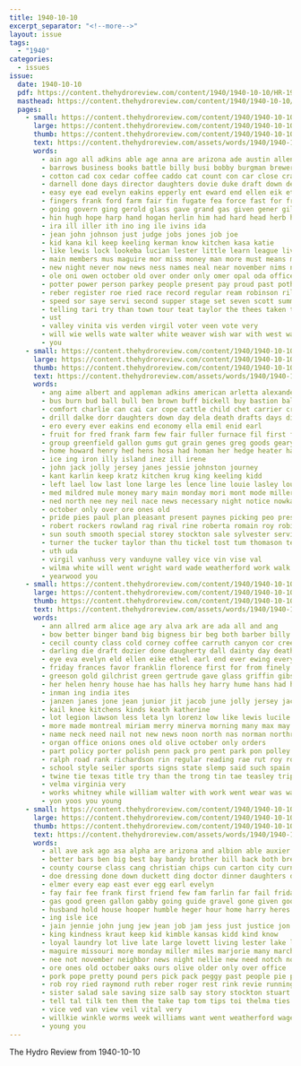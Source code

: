```yaml
---
title: 1940-10-10
excerpt_separator: "<!--more-->"
layout: issue
tags:
  - "1940"
categories:
  - issues
issue:
  date: 1940-10-10
  pdf: https://content.thehydroreview.com/content/1940/1940-10-10/HR-1940-10-10.pdf
  masthead: https://content.thehydroreview.com/content/1940/1940-10-10/masthead/HR-1940-10-10.jpg
  pages:
    - small: https://content.thehydroreview.com/content/1940/1940-10-10/small/HR-1940-10-10-01.jpg
      large: https://content.thehydroreview.com/content/1940/1940-10-10/large/HR-1940-10-10-01.jpg
      thumb: https://content.thehydroreview.com/content/1940/1940-10-10/thumbnails/HR-1940-10-10-01.jpg
      text: https://content.thehydroreview.com/assets/words/1940/1940-10-10/HR-1940-10-10-01.txt
      words:
        - ain ago all adkins able age anna are arizona ade austin allen angeles armstrong and aid agin april apache
        - barrows business books battle billy busi bobby burgman brewer brought been buell bradford berkshire body bie bore bureau bickel bill boards bauer band bays beaver back binger bos boys bird bough board bohannon bar bare bettinger boy breed ball best bette but baker bea brown box bridgeport brothers
        - cotton cad cox cedar coffee caddo cat count con car close cray congress charles course chee christian clinton courts coma care cant city county case cali cause cases counter carpenter church class can col claude charlie chester champion cobb came cal chief cook
        - darnell done days director daughters dovie duke draft down dewitt deal during dry day dak dunithan dies daughter den date dallas del dancer dollar
        - easy eye ead evelyn eakins epperly ent eward end ellen eik eto ever every entz eugene era ery elm elmer even else erin
        - fingers frank ford farm fair fin fugate fea force fast for from fever first fred folks fill fine fetter friends fer favor fern fam friday field felton frances
        - going govern ging gerold glass gave grand gas given gener gilbert glidewell good garber general griffin grace gan grover glen gold green george gin gibbs
        - hin hugh hope harp hand hogan herlin him had hard head herb hannon hall half hag heger held high hampshire homes heard house her home hinton has hubbell hill hundred hamilton husband haw hydro how har
        - ira ill iller ith ino ing ile ivins ida
        - jean john johnson just judge jobs jones job joe
        - kid kana kil keep keeling kerman know kitchen kasa katie
        - like lewis lock lookeba lucian lester little learn league living life list leonard loretta law land lamb lose los lone large long last lewellen light lise lay left
        - main members mus maguire mor miss money man more must means might mar moore may mickey missouri mullins master miller melba mean mars miles mapel margaret mer march monday mere made maynard mazy most mound martin matter much medal murray morning men mary many marion model
        - new night never now news ness names neal near november nims not northrip north necessary nay need nash nation neighbors
        - ole oni owen october old over onder only omer opal oda office
        - potter power person parkey people present pay proud past poth part paul poe pla prior plank page port pol prayer per plate pee plan public post poland pickett president place
        - reber register roe ried race record regular ream robinson riley rogers room ret
        - speed sor saye servi second supper stage set seven scott summy speak saw still stroke save sabre small salary side see state september stay sar sale said saturday session sed son sey sorrow sie swan sickles she streets show service scarth strength school sons sema summer sheriff sat sera student sane star signs sunday shaw self say smith span sister station street six shown sper
        - telling tari try than town tour teat taylor the thees taken talk tes thousand table toward triplett tat ten throw thi take too tom tate tech tustison tice temple tap tick troupe thomas tae tha texas ted them
        - ust
        - valley vinita vis verden virgil voter veen vote very
        - will wie wells wate walter white weaver wish war with west waren wade weeks walt welcome winners walters ward want world winnings week was well why wayne wai whiteley won work
        - you
    - small: https://content.thehydroreview.com/content/1940/1940-10-10/small/HR-1940-10-10-02.jpg
      large: https://content.thehydroreview.com/content/1940/1940-10-10/large/HR-1940-10-10-02.jpg
      thumb: https://content.thehydroreview.com/content/1940/1940-10-10/thumbnails/HR-1940-10-10-02.jpg
      text: https://content.thehydroreview.com/assets/words/1940/1940-10-10/HR-1940-10-10-02.txt
      words:
        - ang aime albert and appleman adkins american arletta alexander ask ani aid all are autumn ane alec allen art ave
        - bus burn bud ball bull ben brown buff bickell buy bastion balance beverly bench burkhalter bank bran baker been bay bottle bryan boyles black banks burton box beck belle block baga but brooker bill bennett better beard bethel bridgeport
        - comfort charlie can cai car cope cattle child chet carrier credit clock chance chris care cause county cold christine cox caddo cour crosswhite chai city cecil came cami con collar coffey cry cotton couch chester center clerk cee cake cream
        - drill dalke dorr daughters down day dela death drafts days dickerson dresser dent doak dinner dence daughter dallas din door ditmore dora
        - ero every ever eakins end economy ella emil enid earl
        - fruit for fred frank farm few fair fuller furnace fil first fail free funck friday florence franca fresh fanny farewell floor fuel floyd ferguson from
        - group greenfield gallon gums gut grain genes greg goods geary glen gies good gibb glad gene gregg given gordon
        - home howard henry hed hens hosa had homan her hedge heater harold hastings hurt hydro homes hills harvey hop hudson herndon has hileman harry homa him
        - ice ing iron illy island inez ill irene
        - john jack jolly jersey janes jessie johnston journey
        - kant karlin keep kratz kitchen krug king keeling kidd
        - left lael low last lone large les lence line louie lasley lout life lae lindl logan lunch
        - med mildred mule money mary main monday mori mont mode miller march men miss morning meek more mattress mee maxine market much may meal model mares mow mies mise mccain mower made match mckee matter mors monda mare mars most mash miles
        - ned north nee ney neil nace news necessary night notice nowka november now ner new nannie nan note not
        - october only over ore ones old
        - pride pies paul plan pleasant present paynes picking peo press pipe par price public per pink pent pat president payne payment phon post pitzer
        - robert rockers rowland rag rival rine roberta romain roy robinson recer rocker rice roark rolla range ray rock robbins russell rufus ren red rex roan ricks
        - sun south smooth special storey stockton sale sylvester service season sparks sees sal saving supply sat stroke son sunday second stella sake smith sit spark she still speed state schmidt sie station subject sisson song sled sharry small save saturday simpson sister star shipp side see spring sermon sell seat seed
        - turner the tucker taylor than thu tickel tost tum thomason texas them town tay try table ted title thirsk train thoma trent thomas taste theron tas
        - uth uda
        - virgil vanhuss very vanduyne valley vice vin vise val
        - wilma white will went wright ward wade weatherford work walk wit wind was wood well with wash week weeks why weather words walker
        - yearwood you
    - small: https://content.thehydroreview.com/content/1940/1940-10-10/small/HR-1940-10-10-03.jpg
      large: https://content.thehydroreview.com/content/1940/1940-10-10/large/HR-1940-10-10-03.jpg
      thumb: https://content.thehydroreview.com/content/1940/1940-10-10/thumbnails/HR-1940-10-10-03.jpg
      text: https://content.thehydroreview.com/assets/words/1940/1940-10-10/HR-1940-10-10-03.txt
      words:
        - ann allred arm alice age ary alva ark are ada all and ang
        - bow better binger band big bigness bir beg both barber billy been bows braid buy bear bill black bright boys boucher but beck burma beulah bud best bers ball business body betty
        - cecil county class cold corney coffee carruth canyon cor creek charm cash channel can cope comfort carl charles cry city claud corn clark company cant close coleman clara church car cheap
        - darling die draft dozier done daugherty dall dainty day death donald donna date diner dip dungan doing dear daughter dallas dark demand
        - eye eva evelyn eld ellen eike ethel earl end ever ewing every even
        - friday frances favor franklin florence first for from finely foren fall farra fisher farm friends fair found finger fix finley freshman fun
        - greeson gold gilchrist green gertrude gave glass griffin gibson good guard glad grimm
        - her helen henry house hae has halls hey harry hume hans had how hinton home hoon heidebrecht hydro hanson henke hose homes heres hardware high hair hen hor humes hue
        - inman ing india ites
        - janzen janes jone jean junior jit jacob june jolly jersey jacqueline john
        - kail knee kitchens kinds keath katherine
        - lot legion lawson less leta lyn lorenz low like lewis lucile living lillian life lathe letter leader let larger luella live leroy long legal leslie large look land lura longest lose loretta longer lois light lee little lula last
        - more made montreal miriam merry minerva morning many max may members most mae mound maude monday mildred marjorie miss mary
        - name neck need nail not new news noon north nas norman northrip nine november night northern niehues now nam
        - organ office onions ones old olive october only orders
        - part policy porter polish penn pack pro pent park pon polley president pies power perman pieper price post profit paul pleasant place point pankratz per plan
        - ralph road rank richardson rin regular reading rae rut roy rockhold record river ruby ridge russell roberta reme rowland raymond riding ralls room royal rings ruth
        - school style seiler sports signs state slemp said such spain saya she strong say soles sedan swartzendruber scott station short shelton see song schoo son smith speaks service saving still stewart sat straw spor shoe star states side saturday sire save sunday
        - twine tie texas title try than the trong tin tae teasley triplett them thoma ten then teacher
        - velma virginia very
        - works whitney while william walter with work went wear was wanda wesley washington welding wyatt wider woodruff weatherford williams weil week wee well will weather
        - yon yoos you young
    - small: https://content.thehydroreview.com/content/1940/1940-10-10/small/HR-1940-10-10-04.jpg
      large: https://content.thehydroreview.com/content/1940/1940-10-10/large/HR-1940-10-10-04.jpg
      thumb: https://content.thehydroreview.com/content/1940/1940-10-10/thumbnails/HR-1940-10-10-04.jpg
      text: https://content.thehydroreview.com/assets/words/1940/1940-10-10/HR-1940-10-10-04.txt
      words:
        - all ave ask ago asa alpha are arizona and albion able auxier
        - better bars ben big best bay bandy brother bill back both breed brothers balance but beans bott bride bring bulk beat buckmaster bryson bert brown been bleach blue baldwin belle black butter brides butcher bryant bax bacon bridgeport billy blizzard buy
        - county course class cang christian chips cun carton city curnutt come coffee corn colony clinton carl canton came con check coole company call cream clapp commons cane custer chan cold can cee crystal cen ching church
        - doe dressing done down duckett ding doctor dinner daughters daughter day desire doing days dorothy demo dancer
        - elmer every eap east ever egg earl evelyn
        - fay fair fee frank first friend few fam farlin far fail friday fargo from folks for free fake fallen flowers full felton flock
        - gas good green gallon gabby going guide gravel gone given goodwill graham george glee grand grape
        - husband hold house hooper humble heger hour home harry heres has how hot had honey hayes hopes hens hui homestead high hamilton hydro hamblin henke her hard
        - ing isle ice
        - jain jennie john jung jew jean job jam jess just justice jon jake jee jett
        - king kindness kraut keep kid kimble kansas kidd kind know
        - loyal laundry lot live late large lovett living lester lake light leghorn leedy like little lis letter look last lard love lier litle leaders life
        - maguire missouri more monday miller miles marjorie many march maybe mince man modest matter may mean marriage much miss mar moore members murders mare
        - nee not november neighbor news night nellie new need notch notice neal names now nash
        - ore ones old october oaks ours olive older only over office
        - pork pope pretty pound pers pick pack peggy past people pie price pounds part peaches pastor paper poor pure powder president pet pies plenty per present public peoples pour polish pace proud
        - rob roy ried raymond ruth reber roger rest rink revie running read robert ready room robertson reading roberts roads reo rey
        - sister salad sale saving size salb say story stockton stuart standard saturday soda sally son soap show sons stalling seen shake soon sand she smith subject state states september seems sunday see school second skill springs sas speaks short suit stude still saw station sad said
        - tell tal tilk ten them the take tap tom tips toi thelma ties thing threats times than taylor teen talk town threat too towns tex trial top
        - vice ved van view veil vital very
        - willkie winkle worms week williams want went weatherford wages weaver wear will war weeks word work worth william while writer weather was walter water write wedding world wee wise why with white wood well way
        - young you
---
```


The Hydro Review from 1940-10-10

<!--more-->

